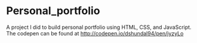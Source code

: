 # Personal_portfolio
A project I did to build personal portfolio using HTML, CSS, and JavaScript. The codepen can be found at http://codepen.io/dshundal94/pen/jyzyLo
